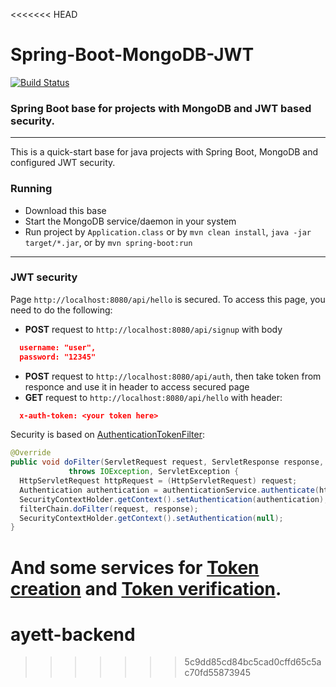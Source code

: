 <<<<<<< HEAD
# Spring-Boot-MongoDB-JWT
[![Build Status](https://travis-ci.org/vlsidlyarevich/Spring-Boot-MongoDB-JWT.svg?branch=master)](https://travis-ci.org/vlsidlyarevich/Spring-Boot-MongoDB-JWT)
### Spring Boot base for projects with MongoDB and JWT based security.
---
This is a quick-start base for java projects with Spring Boot, MongoDB and configured JWT security.
### Running
* Download this base
* Start the MongoDB service/daemon in your system 
* Run project by `Application.class` or by `mvn clean install`, `java -jar target/*.jar`, or by `mvn spring-boot:run`

---
### JWT security
Page `http://localhost:8080/api/hello` is secured. To access this page, you need to do the following:

* **POST** request to `http://localhost:8080/api/signup` with body
```json
  username: "user",
  password: "12345"
```
* **POST** request to `http://localhost:8080/api/auth`, then take token from responce and use it in header to access secured page
* **GET** request to `http://localhost:8080/api/hello` with header:
```json
  x-auth-token: <your token here>
```

Security is based on [AuthenticationTokenFilter](https://github.com/vlsidlyarevich/Spring-Boot-MongoDB-JWT/blob/master/src/main/java/com/github/vlsidlyarevich/security/filter/AuthenticationTokenFilter.java#L16-L33):

```java
@Override 
public void doFilter(ServletRequest request, ServletResponse response, FilterChain filterChain) 
             throws IOException, ServletException { 
  HttpServletRequest httpRequest = (HttpServletRequest) request; 
  Authentication authentication = authenticationService.authenticate(httpRequest); 
  SecurityContextHolder.getContext().setAuthentication(authentication); 
  filterChain.doFilter(request, response); 
  SecurityContextHolder.getContext().setAuthentication(null); 
} 
```
And some services for [Token creation](https://github.com/vlsidlyarevich/Spring-Boot-MongoDB-JWT/blob/master/src/main/java/com/github/vlsidlyarevich/security/service/impl/TokenServiceImpl.java) and [Token verification](https://github.com/vlsidlyarevich/Spring-Boot-MongoDB-JWT/blob/master/src/main/java/com/github/vlsidlyarevich/security/service/impl/TokenAuthenticationServiceImpl.java). 
=======
# ayett-backend
>>>>>>> 5c9dd85cd84bc5cad0cffd65c5ac70fd55873945
